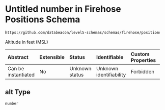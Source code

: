 # Untitled number in Firehose Positions Schema

```txt
https://github.com/databeacon/level5-schemas/schemas/firehose/positions.schema.json#/properties/alt
```

Altitude in feet (MSL)

| Abstract            | Extensible | Status         | Identifiable            | Custom Properties | Additional Properties | Access Restrictions | Defined In                                                                                 |
| :------------------ | :--------- | :------------- | :---------------------- | :---------------- | :-------------------- | :------------------ | :----------------------------------------------------------------------------------------- |
| Can be instantiated | No         | Unknown status | Unknown identifiability | Forbidden         | Allowed               | none                | [positions.schema.json\*](../../out/firehose/positions.schema.json "open original schema") |

## alt Type

`number`

